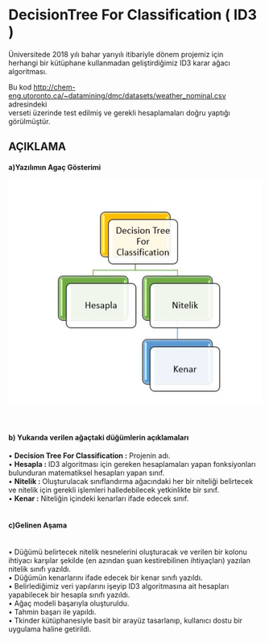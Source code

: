 ﻿# DecisionTree For Classification ( ID3 )

Üniversitede 2018 yılı bahar yarıyılı itibariyle dönem projemiz için <br>
herhangi bir kütüphane kullanmadan geliştirdiğimiz ID3 karar ağacı algoritması. <br>

Bu kod http://chem-eng.utoronto.ca/~datamining/dmc/datasets/weather_nominal.csv adresindeki <br>
verseti üzerinde test edilmiş ve gerekli hesaplamaları doğru yaptığı görülmüştür.

<h2>AÇIKLAMA</h2>

<h4>a)Yazılımın Agaç Gösterimi</h4>
 
![](Img/TreeStructure.JPG)

<BR>

<h4>b)	Yukarıda verilen ağaçtaki düğümlerin açıklamaları</h4>
•	<b>Decision Tree For Classification :</b> Projenin adı.<BR>
•	<b>Hesapla :</b> ID3 algoritması için gereken hesaplamaları yapan fonksiyonları bulunduran matematiksel hesapları yapan sınıf.<BR>
•	<b>Nitelik :</b> Oluşturulacak sınıflandırma ağacındaki her bir niteliği belirtecek ve nitelik için gerekli işlemleri halledebilecek yetkinlikte bir sınıf.<BR>
•	<b>Kenar :</b> Niteliğin içindeki kenarları ifade edecek sınıf.<BR>
<BR>

<h4>c)Gelinen Aşama</h4>

<BR>
•	Düğümü belirtecek nitelik nesnelerini oluşturacak ve verilen bir kolonu ihtiyacı karşılar şekilde (en azından şuan kestirebilinen ihtiyaçları)  yazılan nitelik sınıfı yazıldı.<BR>
•	Düğümün kenarlarını ifade edecek bir kenar sınıfı yazıldı.<BR>
•	Belirlediğimiz veri yapılarını işeyip ID3 algoritmasına ait hesapları yapabilecek bir hesapla sınıfı yazıldı.<BR>
•	Ağaç modeli başarıyla oluşturuldu.<BR>
•	Tahmin başarı ile yapıldı.<BR>
•	Tkinder kütüphanesiyle basit bir arayüz tasarlanıp, kullanıcı dostu bir uygulama haline getirildi.<BR>



